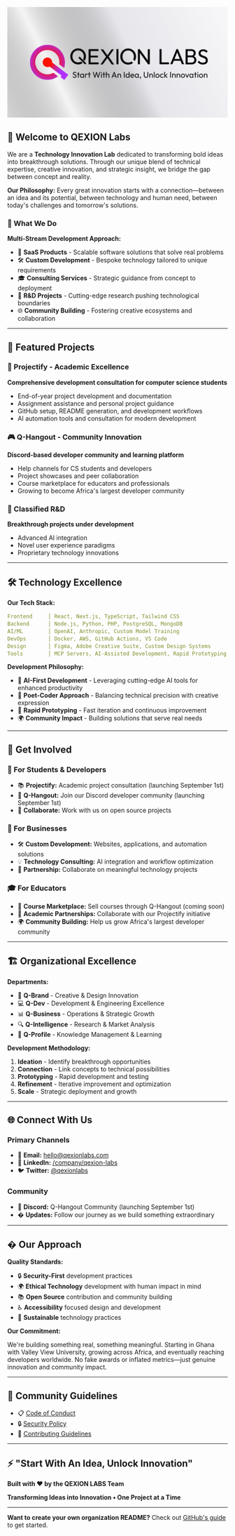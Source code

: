![QEXION LABS Hero Banner](github.png)

## 👋 Welcome to QEXION Labs

We are a **Technology Innovation Lab** dedicated to transforming bold ideas into breakthrough solutions. Through our unique blend of technical expertise, creative innovation, and strategic insight, we bridge the gap between concept and reality.

**Our Philosophy:** Every great innovation starts with a connection—between an idea and its potential, between technology and human need, between today's challenges and tomorrow's solutions.

### 🎯 What We Do

**Multi-Stream Development Approach:**

- 🚀 **SaaS Products** - Scalable software solutions that solve real problems
- 🛠️ **Custom Development** - Bespoke technology tailored to unique requirements
- 🎓 **Consulting Services** - Strategic guidance from concept to deployment
- 🔬 **R&D Projects** - Cutting-edge research pushing technological boundaries
- 🌐 **Community Building** - Fostering creative ecosystems and collaboration

---

## 🌟 Featured Projects

### 🎯 Projectify - Academic Excellence

**Comprehensive development consultation for computer science students**

- End-of-year project development and documentation
- Assignment assistance and personal project guidance
- GitHub setup, README generation, and development workflows
- AI automation tools and consultation for modern development

### 🎮 Q-Hangout - Community Innovation

**Discord-based developer community and learning platform**

- Help channels for CS students and developers
- Project showcases and peer collaboration
- Course marketplace for educators and professionals
- Growing to become Africa's largest developer community

### 🔬 Classified R&D

**Breakthrough projects under development**

- Advanced AI integration
- Novel user experience paradigms
- Proprietary technology innovations

---

## 🛠️ Technology Excellence

**Our Tech Stack:**

```yaml
Frontend     │ React, Next.js, TypeScript, Tailwind CSS
Backend      │ Node.js, Python, PHP, PostgreSQL, MongoDB
AI/ML        │ OpenAI, Anthropic, Custom Model Training
DevOps       │ Docker, AWS, GitHub Actions, VS Code
Design       │ Figma, Adobe Creative Suite, Custom Design Systems
Tools        │ MCP Servers, AI-Assisted Development, Rapid Prototyping
```

**Development Philosophy:**

- 🤖 **AI-First Development** - Leveraging cutting-edge AI tools for enhanced productivity
- 🎨 **Poet-Coder Approach** - Balancing technical precision with creative expression
- 🔄 **Rapid Prototyping** - Fast iteration and continuous improvement
- 🌍 **Community Impact** - Building solutions that serve real needs

---

## 🚀 Get Involved

### 🤝 For Students & Developers

- 📚 **Projectify:** Academic project consultation (launching September 1st)
- 💬 **Q-Hangout:** Join our Discord developer community (launching September 1st)
- 🤝 **Collaborate:** Work with us on open source projects

### 💼 For Businesses

- 🛠️ **Custom Development:** Websites, applications, and automation solutions
- 💡 **Technology Consulting:** AI integration and workflow optimization
- 🤝 **Partnership:** Collaborate on meaningful technology projects

### 🎓 For Educators

- 📖 **Course Marketplace:** Sell courses through Q-Hangout (coming soon)
- 🎯 **Academic Partnerships:** Collaborate with our Projectify initiative
- 🌍 **Community Building:** Help us grow Africa's largest developer community

---

## 🏗️ Organizational Excellence

**Departments:**

- 🎨 **Q-Brand** - Creative & Design Innovation
- 💻 **Q-Dev** - Development & Engineering Excellence
- 📊 **Q-Business** - Operations & Strategic Growth
- 🔍 **Q-Intelligence** - Research & Market Analysis
- 👤 **Q-Profile** - Knowledge Management & Learning

**Development Methodology:**

1. **Ideation** - Identify breakthrough opportunities
2. **Connection** - Link concepts to technical possibilities
3. **Prototyping** - Rapid development and testing
4. **Refinement** - Iterative improvement and optimization
5. **Scale** - Strategic deployment and growth

---

## 🌐 Connect With Us

### Primary Channels

- 📧 **Email:** [hello@qexionlabs.com](mailto:hello@qexionlabs.com)
- 💼 **LinkedIn:** [/company/qexion-labs](https://linkedin.com/company/qexion-labs)
- 🐦 **Twitter:** [@qexionlabs](https://twitter.com/qexionlabs)

### Community

- 💬 **Discord:** Q-Hangout Community (launching September 1st)
- � **Updates:** Follow our journey as we build something extraordinary

---

## � Our Approach

**Quality Standards:**

- 🔒 **Security-First** development practices
- 🌍 **Ethical Technology** development with human impact in mind
- 📚 **Open Source** contribution and community building
- ♿ **Accessibility** focused design and development
- 🌱 **Sustainable** technology practices

**Our Commitment:**

We're building something real, something meaningful. Starting in Ghana with Valley View University, growing across Africa, and eventually reaching developers worldwide. No fake awards or inflated metrics—just genuine innovation and community impact.

---

## 📄 Community Guidelines

- 📋 [Code of Conduct](https://github.com/qexion-labs/.github/blob/main/CODE_OF_CONDUCT.md)
- 🔒 [Security Policy](https://github.com/qexion-labs/.github/blob/main/SECURITY.md)
- 🤝 [Contributing Guidelines](https://github.com/qexion-labs/.github/blob/main/CONTRIBUTING.md)

---

## ⚡ "Start With An Idea, Unlock Innovation"

**Built with ❤️ by the QEXION LABS Team**

**Transforming Ideas into Innovation • One Project at a Time**

---

**Want to create your own organization README?** Check out [GitHub's guide](https://docs.github.com/en/organizations/collaborating-with-groups-in-organizations/customizing-your-organizations-profile) to get started.
